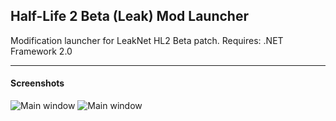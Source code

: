 ## Half-Life 2 Beta (Leak) Mod Launcher
Modification launcher for LeakNet HL2 Beta patch. Requires: .NET Framework 2.0

------
#### Screenshots
![Main window](https://i.imgur.com/ynQAYR2.png "Main window")
![Main window](https://i.imgur.com/34ESdZF.png "Main window")
